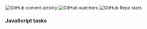 ![GitHub commit activity](https://img.shields.io/github/commit-activity/m/heartshapedbox/html-css-js?color=5955E8&label=commits&logo=python&logoColor=d4d9ff)
![GitHub watchers](https://img.shields.io/github/watchers/heartshapedbox/html-css-js?color=5955E8&logo=github)
![GitHub Repo stars](https://img.shields.io/github/stars/heartshapedbox/html-css-js?color=5955E8&logo=github)
### JavaScript tasks
